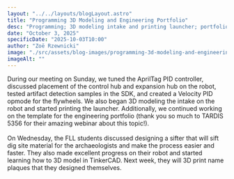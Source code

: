 ```yaml
---
layout: "../../layouts/blogLayout.astro"
title: "Programming 3D Modeling and Engineering Portfolio"
desc: "Programming; 3D modeling intake and printing launcher; portfolio template"
date: "October 3, 2025"
specificDate: "2025-10-03T10:00"
author: "Zoë Rzewnicki"
image: "./src/assets/blog-images/programming-3d-modeling-and-engineering-portfolio.png"
imageAlt: ""
---
```

During our meeting on Sunday, we tuned the AprilTag PID controller, discussed placement of the control hub and expansion hub on the robot, tested artifact detection samples in the SDK, and created a Velocity PID opmode for the flywheels. We also began 3D modeling the intake on the robot and started printing the launcher. Additionally, we continued working on the template for the engineering portfolio (thank you so much to TARDIS 5356 for their amazing webinar about this topic!). 
<br><br>
On Wednesday, the FLL students discussed designing a sifter that will sift dig site material for the archaeologists and make the process easier and faster. They also made excellent progress on their robot and started learning how to 3D model in TinkerCAD. Next week, they will 3D print name plaques that they designed themselves. 
